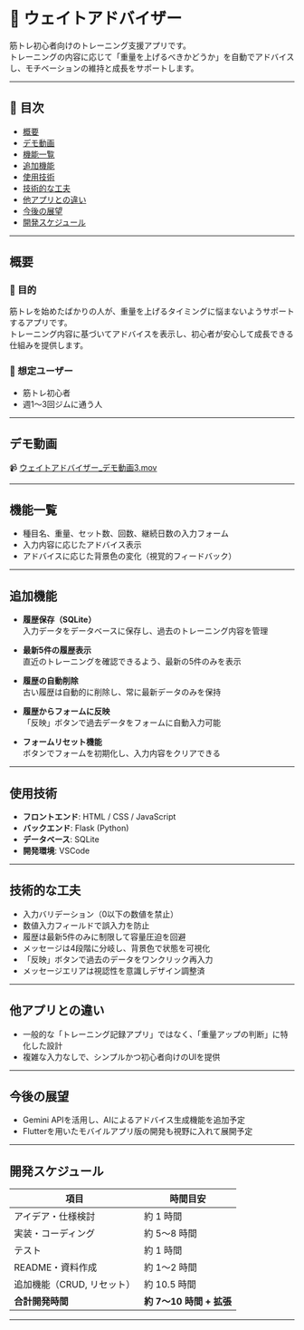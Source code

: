 # 💪 ウェイトアドバイザー

筋トレ初心者向けのトレーニング支援アプリです。  
トレーニングの内容に応じて「重量を上げるべきかどうか」を自動でアドバイスし、モチベーションの維持と成長をサポートします。

---

## 📑 目次

- [概要](#概要)
- [デモ動画](#デモ動画)
- [機能一覧](#機能一覧)
- [追加機能](#追加機能)
- [使用技術](#使用技術)
- [技術的な工夫](#技術的な工夫)
- [他アプリとの違い](#他アプリとの違い)
- [今後の展望](#今後の展望)
- [開発スケジュール](#開発スケジュール)

---

## 概要

### 🎯 目的

筋トレを始めたばかりの人が、重量を上げるタイミングに悩まないようサポートするアプリです。  
トレーニング内容に基づいてアドバイスを表示し、初心者が安心して成長できる仕組みを提供します。

### 👥 想定ユーザー

- 筋トレ初心者
- 週1〜3回ジムに通う人

---

## デモ動画

📹 [ウェイトアドバイザー_デモ動画3.mov](attachment:ウェイトアドアドバイザー_デモ動画3.mov)

---

## 機能一覧

- 種目名、重量、セット数、回数、継続日数の入力フォーム
- 入力内容に応じたアドバイス表示
- アドバイスに応じた背景色の変化（視覚的フィードバック）

---

## 追加機能

- **履歴保存（SQLite）**  
  入力データをデータベースに保存し、過去のトレーニング内容を管理

- **最新5件の履歴表示**  
  直近のトレーニングを確認できるよう、最新の5件のみを表示

- **履歴の自動削除**  
  古い履歴は自動的に削除し、常に最新データのみを保持

- **履歴からフォームに反映**  
  「反映」ボタンで過去データをフォームに自動入力可能

- **フォームリセット機能**  
  ボタンでフォームを初期化し、入力内容をクリアできる

---

## 使用技術

- **フロントエンド**: HTML / CSS / JavaScript  
- **バックエンド**: Flask (Python)  
- **データベース**: SQLite  
- **開発環境**: VSCode

---

## 技術的な工夫

- 入力バリデーション（0以下の数値を禁止）
- 数値入力フィールドで誤入力を防止
- 履歴は最新5件のみに制限して容量圧迫を回避
- メッセージは4段階に分岐し、背景色で状態を可視化
- 「反映」ボタンで過去のデータをワンクリック再入力
- メッセージエリアは視認性を意識しデザイン調整済

---

## 他アプリとの違い

- 一般的な「トレーニング記録アプリ」ではなく、「重量アップの判断」に特化した設計
- 複雑な入力なしで、シンプルかつ初心者向けのUIを提供

---

## 今後の展望

- Gemini APIを活用し、AIによるアドバイス生成機能を追加予定
- Flutterを用いたモバイルアプリ版の開発も視野に入れて展開予定

---

## 開発スケジュール

| 項目                     | 時間目安        |
|--------------------------|-----------------|
| アイデア・仕様検討       | 約 1 時間        |
| 実装・コーディング       | 約 5～8 時間     |
| テスト                   | 約 1 時間        |
| README・資料作成         | 約 1～2 時間     |
| 追加機能（CRUD, リセット）| 約 10.5 時間     |
| **合計開発時間**         | **約 7～10 時間 + 拡張** |

---

